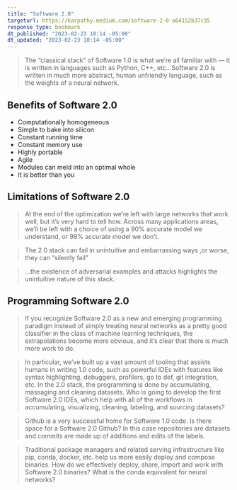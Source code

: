 ```yaml
---
title: "Software 2.0"
targeturl: https://karpathy.medium.com/software-2-0-a64152b37c35 
response_type: bookmark
dt_published: "2023-02-23 10:14 -05:00"
dt_updated: "2023-02-23 10:14 -05:00"
---
```


> The “classical stack” of Software 1.0 is what we’re all familiar with — it is written in languages such as Python, C++, etc...Software 2.0 is written in much more abstract, human unfriendly language, such as the weights of a neural network. 

## Benefits of Software 2.0

- Computationally homogeneous
- Simple to bake into silicon
- Constant running time
- Constant memory use
- Highly portable
- Agile
- Modules can meld into an optimal whole
- It is better than you

## Limitations of Software 2.0

> At the end of the optimization we’re left with large networks that work well, but it’s very hard to tell how. Across many applications areas, we’ll be left with a choice of using a 90% accurate model we understand, or 99% accurate model we don’t.

> The 2.0 stack can fail in unintuitive and embarrassing ways ,or worse, they can “silently fail”

> ...the existence of adversarial examples and attacks highlights the unintuitive nature of this stack.

## Programming Software 2.0

> If you recognize Software 2.0 as a new and emerging programming paradigm instead of simply treating neural networks as a pretty good classifier in the class of machine learning techniques, the extrapolations become more obvious, and it’s clear that there is much more work to do.

> In particular, we’ve built up a vast amount of tooling that assists humans in writing 1.0 code, such as powerful IDEs with features like syntax highlighting, debuggers, profilers, go to def, git integration, etc. In the 2.0 stack, the programming is done by accumulating, massaging and cleaning datasets. Who is going to develop the first Software 2.0 IDEs, which help with all of the workflows in accumulating, visualizing, cleaning, labeling, and sourcing datasets? 

> Github is a very successful home for Software 1.0 code. Is there space for a Software 2.0 Github? In this case repositories are datasets and commits are made up of additions and edits of the labels.

> Traditional package managers and related serving infrastructure like pip, conda, docker, etc. help us more easily deploy and compose binaries. How do we effectively deploy, share, import and work with Software 2.0 binaries? What is the conda equivalent for neural networks?